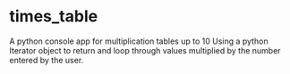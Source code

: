 # times_table
A python console app for multiplication tables up to 10
Using a python Iterator object to return and loop through values multiplied by the number entered by the user. 
